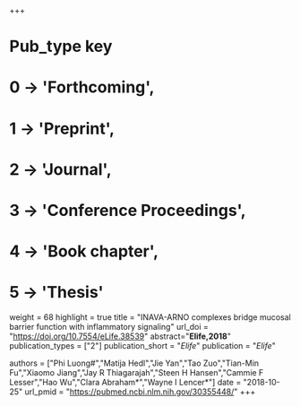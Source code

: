 +++
# Pub_type key
# 0 -> 'Forthcoming',
# 1 -> 'Preprint',
# 2 -> 'Journal',
# 3 -> 'Conference Proceedings',
# 4 -> 'Book chapter',
# 5 -> 'Thesis'

weight = 68
highlight = true
title = "INAVA-ARNO complexes bridge mucosal barrier function with inflammatory signaling"
url_doi = "https://doi.org/10.7554/eLife.38539"
abstract="**Elife,2018**"
publication_types = ["2"]
publication_short = "*Elife*"
publication = "*Elife*"

authors = ["Phi Luong#","Matija Hedl","Jie Yan","Tao Zuo","Tian-Min Fu","Xiaomo Jiang","Jay R Thiagarajah","Steen H Hansen","Cammie F Lesser","Hao Wu","Clara Abraham*","Wayne I Lencer*"]
date = "2018-10-25"
url_pmid = "https://pubmed.ncbi.nlm.nih.gov/30355448/"
+++
